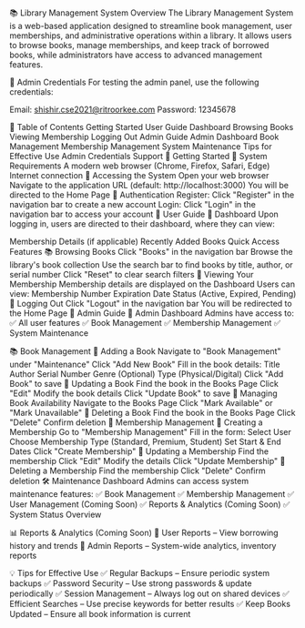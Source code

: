 📚 Library Management System
Overview
The Library Management System is a web-based application designed to streamline book management, user memberships, and administrative operations within a library. It allows users to browse books, manage memberships, and keep track of borrowed books, while administrators have access to advanced management features.

🔑 Admin Credentials
For testing the admin panel, use the following credentials:

Email: shishir.cse2021@ritroorkee.com
Password: 12345678

📖 Table of Contents
Getting Started
User Guide
Dashboard
Browsing Books
Viewing Membership
Logging Out
Admin Guide
Admin Dashboard
Book Management
Membership Management
System Maintenance
Tips for Effective Use
Admin Credentials
Support
🚀 Getting Started
🔹 System Requirements
A modern web browser (Chrome, Firefox, Safari, Edge)
Internet connection
🔹 Accessing the System
Open your web browser
Navigate to the application URL (default: http://localhost:3000)
You will be directed to the Home Page
🔹 Authentication
Register: Click "Register" in the navigation bar to create a new account
Login: Click "Login" in the navigation bar to access your account
👤 User Guide
📌 Dashboard
Upon logging in, users are directed to their dashboard, where they can view:

Membership Details (if applicable)
Recently Added Books
Quick Access Features
📚 Browsing Books
Click "Books" in the navigation bar
Browse the library's book collection
Use the search bar to find books by title, author, or serial number
Click "Reset" to clear search filters
📜 Viewing Your Membership
Membership details are displayed on the Dashboard
Users can view:
Membership Number
Expiration Date
Status (Active, Expired, Pending)
🚪 Logging Out
Click "Logout" in the navigation bar
You will be redirected to the Home Page
🔑 Admin Guide
📌 Admin Dashboard
Admins have access to:
✅ All user features
✅ Book Management
✅ Membership Management
✅ System Maintenance

📚 Book Management
📌 Adding a Book
Navigate to "Book Management" under "Maintenance"
Click "Add New Book"
Fill in the book details:
Title
Author
Serial Number
Genre (Optional)
Type (Physical/Digital)
Click "Add Book" to save
📌 Updating a Book
Find the book in the Books Page
Click "Edit"
Modify the book details
Click "Update Book" to save
📌 Managing Book Availability
Navigate to the Books Page
Click "Mark Available" or "Mark Unavailable"
📌 Deleting a Book
Find the book in the Books Page
Click "Delete"
Confirm deletion
👥 Membership Management
📌 Creating a Membership
Go to "Membership Management"
Fill in the form:
Select User
Choose Membership Type (Standard, Premium, Student)
Set Start & End Dates
Click "Create Membership"
📌 Updating a Membership
Find the membership
Click "Edit"
Modify the details
Click "Update Membership"
📌 Deleting a Membership
Find the membership
Click "Delete"
Confirm deletion
🛠 Maintenance Dashboard
Admins can access system maintenance features:
✅ Book Management
✅ Membership Management
✅ User Management (Coming Soon)
✅ Reports & Analytics (Coming Soon)
✅ System Status Overview

📊 Reports & Analytics (Coming Soon)
🔹 User Reports – View borrowing history and trends
🔹 Admin Reports – System-wide analytics, inventory reports

💡 Tips for Effective Use
✅ Regular Backups – Ensure periodic system backups
✅ Password Security – Use strong passwords & update periodically
✅ Session Management – Always log out on shared devices
✅ Efficient Searches – Use precise keywords for better results
✅ Keep Books Updated – Ensure all book information is current


